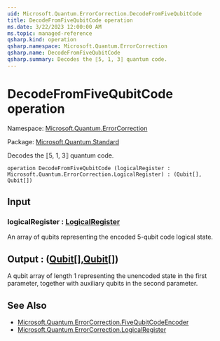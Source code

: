 ```yaml
---
uid: Microsoft.Quantum.ErrorCorrection.DecodeFromFiveQubitCode
title: DecodeFromFiveQubitCode operation
ms.date: 3/22/2023 12:00:00 AM
ms.topic: managed-reference
qsharp.kind: operation
qsharp.namespace: Microsoft.Quantum.ErrorCorrection
qsharp.name: DecodeFromFiveQubitCode
qsharp.summary: Decodes the ⟦5, 1, 3⟧ quantum code.
---
```


# DecodeFromFiveQubitCode operation

Namespace: [Microsoft.Quantum.ErrorCorrection](xref:Microsoft.Quantum.ErrorCorrection)

Package: [Microsoft.Quantum.Standard](https://nuget.org/packages/Microsoft.Quantum.Standard)


Decodes the ⟦5, 1, 3⟧ quantum code.

```qsharp
operation DecodeFromFiveQubitCode (logicalRegister : Microsoft.Quantum.ErrorCorrection.LogicalRegister) : (Qubit[], Qubit[])
```


## Input

### logicalRegister : [LogicalRegister](xref:Microsoft.Quantum.ErrorCorrection.LogicalRegister)

An array of qubits representing the encoded 5-qubit code logical state.



## Output : ([Qubit](xref:microsoft.quantum.qsharp.valueliterals#qubit-literals)[],[Qubit](xref:microsoft.quantum.qsharp.valueliterals#qubit-literals)[])

A qubit array of length 1 representing the unencoded state in thefirst parameter, together with auxiliary qubits in the second parameter.

## See Also

- [Microsoft.Quantum.ErrorCorrection.FiveQubitCodeEncoder](xref:Microsoft.Quantum.ErrorCorrection.FiveQubitCodeEncoder)
- [Microsoft.Quantum.ErrorCorrection.LogicalRegister](xref:Microsoft.Quantum.ErrorCorrection.LogicalRegister)